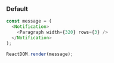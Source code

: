 ### Default

<!--start-code-->

```js
const message = (
  <Notification>
    <Paragraph width={320} rows={3} />
  </Notification>
);

ReactDOM.render(message);
```

<!--end-code-->
